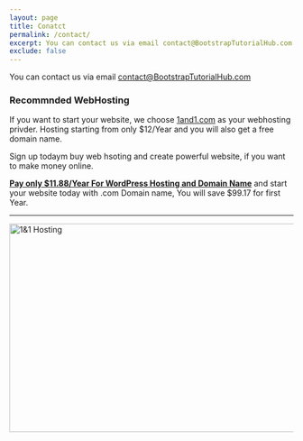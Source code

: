 ```yaml
---
layout: page
title: Conatct
permalink: /contact/
excerpt: You can contact us via email contact@BootstrapTutorialHub.com
exclude: false
---
```


You can contact us via email contact@BootstrapTutorialHub.com

### Recommnded WebHosting

If you want to start your website, we choose [1and1.com](http://www.dpbolvw.net/click-8100168-10911706-1477923087000) as your webhosting privder. Hosting starting from only $12/Year and you will also get a free domain name.

Sign up todaym buy web hsoting and create powerful website, if you want to make money online.

<strong><a href="1and1.com" rel="nofollow" onmousedown="this.href='http://www.dpbolvw.net/click-8100168-10911706-1477923087000';">Pay only $11.88/Year For WordPress Hosting and Domain Name</a></strong> and start your website today with .com Domain name, You will save $99.17 for first Year.
  
---

<a href="http://www.jdoqocy.com/click-8100168-10400659-1477924485000" target="_top">
<img src="http://www.lduhtrp.net/image-8100168-10400659-1477924485000" width="760" height="370" alt="1&1 Hosting" border="0"/></a>